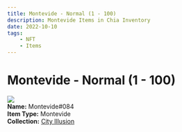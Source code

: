 ```yaml
---
title: Montevide - Normal (1 - 100)
description: Montevide Items in Chia Inventory
date: 2022-10-10
tags:
    - NFT
    - Items
---
```


# Montevide - Normal (1 - 100)
<div class="item_thumbnail">
<img loading="lazy" src="https://3b6jad6b53xzholwo2vci65wlhyogigxhc3k2ncqffomkdic.arweave.net/2HyQD8Hu75O5dnaqJHu2WfDjINc4tq00UC-lcx-Q0CQ"><br/>
<div><strong>Name:</strong> Montevide#084</div>
<div><strong>Item Type:</strong> Montevide</div>
<div><strong>Collection:</strong> <a href="https://www.spacescan.io/xch/nft/collection/col1lend2dcn558km4wcwta4xnkfv3xpcmlp9kyt0m909emvfxechlyqdl5ndg">City Illusion</a></div>
</div>

